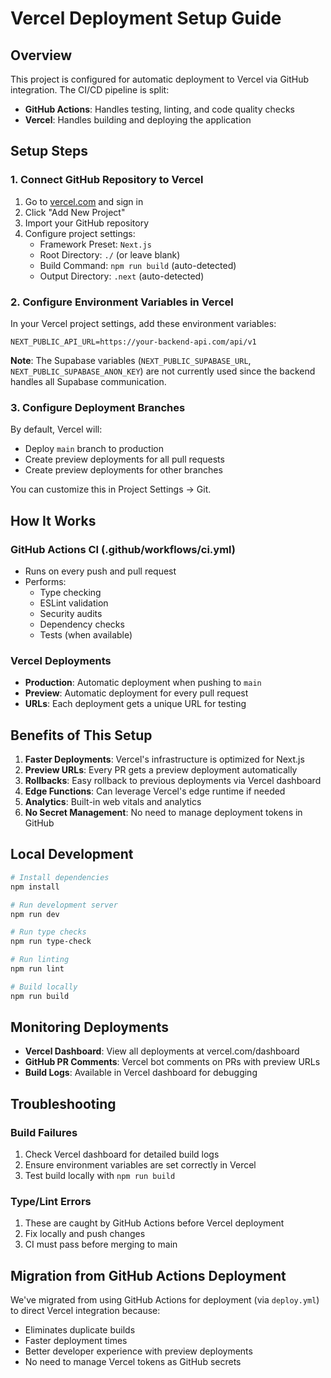 # Vercel Deployment Setup Guide

## Overview
This project is configured for automatic deployment to Vercel via GitHub integration. The CI/CD pipeline is split:
- **GitHub Actions**: Handles testing, linting, and code quality checks
- **Vercel**: Handles building and deploying the application

## Setup Steps

### 1. Connect GitHub Repository to Vercel

1. Go to [vercel.com](https://vercel.com) and sign in
2. Click "Add New Project"
3. Import your GitHub repository
4. Configure project settings:
   - Framework Preset: `Next.js`
   - Root Directory: `./` (or leave blank)
   - Build Command: `npm run build` (auto-detected)
   - Output Directory: `.next` (auto-detected)

### 2. Configure Environment Variables in Vercel

In your Vercel project settings, add these environment variables:

```
NEXT_PUBLIC_API_URL=https://your-backend-api.com/api/v1
```

**Note**: The Supabase variables (`NEXT_PUBLIC_SUPABASE_URL`, `NEXT_PUBLIC_SUPABASE_ANON_KEY`) are not currently used since the backend handles all Supabase communication.

### 3. Configure Deployment Branches

By default, Vercel will:
- Deploy `main` branch to production
- Create preview deployments for all pull requests
- Create preview deployments for other branches

You can customize this in Project Settings → Git.

## How It Works

### GitHub Actions CI (.github/workflows/ci.yml)
- Runs on every push and pull request
- Performs:
  - Type checking
  - ESLint validation
  - Security audits
  - Dependency checks
  - Tests (when available)

### Vercel Deployments
- **Production**: Automatic deployment when pushing to `main`
- **Preview**: Automatic deployment for every pull request
- **URLs**: Each deployment gets a unique URL for testing

## Benefits of This Setup

1. **Faster Deployments**: Vercel's infrastructure is optimized for Next.js
2. **Preview URLs**: Every PR gets a preview deployment automatically
3. **Rollbacks**: Easy rollback to previous deployments via Vercel dashboard
4. **Edge Functions**: Can leverage Vercel's edge runtime if needed
5. **Analytics**: Built-in web vitals and analytics
6. **No Secret Management**: No need to manage deployment tokens in GitHub

## Local Development

```bash
# Install dependencies
npm install

# Run development server
npm run dev

# Run type checks
npm run type-check

# Run linting
npm run lint

# Build locally
npm run build
```

## Monitoring Deployments

- **Vercel Dashboard**: View all deployments at vercel.com/dashboard
- **GitHub PR Comments**: Vercel bot comments on PRs with preview URLs
- **Build Logs**: Available in Vercel dashboard for debugging

## Troubleshooting

### Build Failures
1. Check Vercel dashboard for detailed build logs
2. Ensure environment variables are set correctly in Vercel
3. Test build locally with `npm run build`

### Type/Lint Errors
1. These are caught by GitHub Actions before Vercel deployment
2. Fix locally and push changes
3. CI must pass before merging to main

## Migration from GitHub Actions Deployment

We've migrated from using GitHub Actions for deployment (via `deploy.yml`) to direct Vercel integration because:
- Eliminates duplicate builds
- Faster deployment times
- Better developer experience with preview deployments
- No need to manage Vercel tokens as GitHub secrets